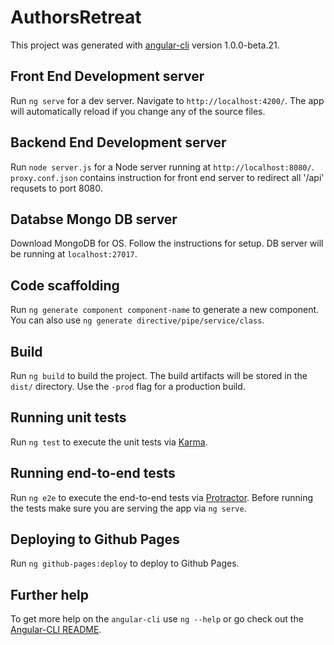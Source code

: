 # AuthorsRetreat

This project was generated with [angular-cli](https://github.com/angular/angular-cli) version 1.0.0-beta.21.

## Front End Development server
Run `ng serve` for a dev server. Navigate to `http://localhost:4200/`. The app will automatically reload if you change any of the source files.

## Backend End Development server
Run `node server.js` for a Node server running at `http://localhost:8080/`. `proxy.conf.json` contains instruction for front end server to redirect all '/api' requsets to port 8080.

## Databse Mongo DB server
Download MongoDB for OS. Follow the instructions for setup. DB server will be running at `localhost:27017`.

## Code scaffolding

Run `ng generate component component-name` to generate a new component. You can also use `ng generate directive/pipe/service/class`.

## Build

Run `ng build` to build the project. The build artifacts will be stored in the `dist/` directory. Use the `-prod` flag for a production build.

## Running unit tests

Run `ng test` to execute the unit tests via [Karma](https://karma-runner.github.io).

## Running end-to-end tests

Run `ng e2e` to execute the end-to-end tests via [Protractor](http://www.protractortest.org/).
Before running the tests make sure you are serving the app via `ng serve`.

## Deploying to Github Pages

Run `ng github-pages:deploy` to deploy to Github Pages.

## Further help

To get more help on the `angular-cli` use `ng --help` or go check out the [Angular-CLI README](https://github.com/angular/angular-cli/blob/master/README.md).
